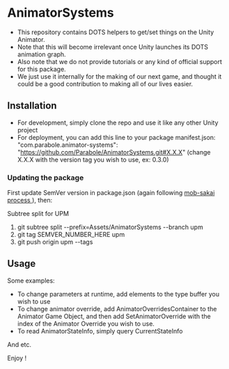 # AnimatorSystems
* This repository contains DOTS helpers to get/set things on the Unity Animator. 
* Note that this will become irrelevant once Unity launches its DOTS animation graph.
* Also note that we do not provide tutorials or any kind of official support for this package.
* We just use it internally for the making of our next game, and thought it could be a good contribution to making all of our lives easier.

## Installation
* For development, simply clone the repo and use it like any other Unity project
* For deployment, you can add this line to your package manifest.json: "com.parabole.animator-systems": "https://github.com/Parabole/AnimatorSystems.git#X.X.X" (change X.X.X with the version tag you wish to use, ex: 0.3.0)

### Updating the package
First update SemVer version in package.json (again following [mob-sakai process ](https://www.patreon.com/posts/25070968)), then:

Subtree split for UPM
1. git subtree split --prefix=Assets/AnimatorSystems --branch upm
1. git tag SEMVER_NUMBER_HERE upm
1. git push origin upm --tags

## Usage
Some examples: 
* To change parameters at runtime, add elements to the type buffer you wish to use
* To change animator override, add AnimatorOverridesContainer to the Animator Game Object, and then add SetAnimatorOverride with the index of the Animator Override you wish to use.
* To read AnimatorStateInfo, simply query CurrentStateInfo

And etc.

Enjoy !
